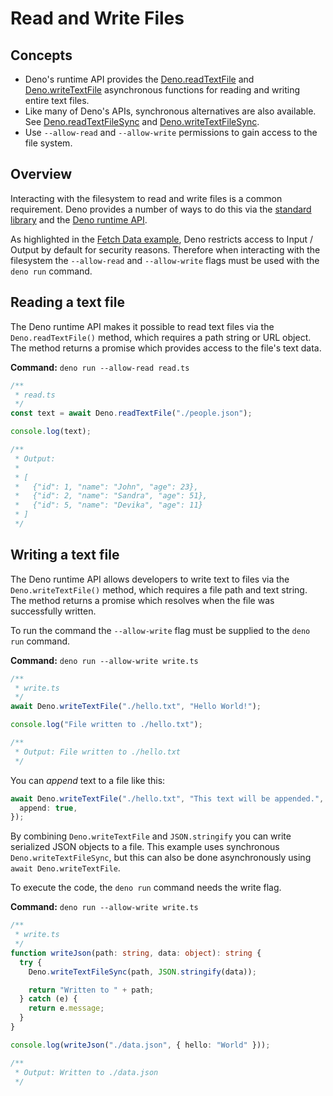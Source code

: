 # Read and Write Files

## Concepts

- Deno's runtime API provides the
  [Deno.readTextFile](https://deno.land/api?s=Deno.readTextFile) and
  [Deno.writeTextFile](https://deno.land/api?s=Deno.writeTextFile) asynchronous
  functions for reading and writing entire text files.
- Like many of Deno's APIs, synchronous alternatives are also available. See
  [Deno.readTextFileSync](https://deno.land/api?s=Deno.readTextFileSync) and
  [Deno.writeTextFileSync](https://deno.land/api?s=Deno.writeTextFileSync).
- Use `--allow-read` and `--allow-write` permissions to gain access to the file
  system.

## Overview

Interacting with the filesystem to read and write files is a common requirement.
Deno provides a number of ways to do this via the
[standard library](https://jsr.io/@std) and the
[Deno runtime API](https://deno.land/api).

As highlighted in the [Fetch Data example](./fetch_data.md), Deno restricts
access to Input / Output by default for security reasons. Therefore when
interacting with the filesystem the `--allow-read` and `--allow-write` flags
must be used with the `deno run` command.

## Reading a text file

The Deno runtime API makes it possible to read text files via the
`Deno.readTextFile()` method, which requires a path string or URL object. The
method returns a promise which provides access to the file's text data.

**Command:** `deno run --allow-read read.ts`

```typescript
/**
 * read.ts
 */
const text = await Deno.readTextFile("./people.json");

console.log(text);

/**
 * Output:
 *
 * [
 *   {"id": 1, "name": "John", "age": 23},
 *   {"id": 2, "name": "Sandra", "age": 51},
 *   {"id": 5, "name": "Devika", "age": 11}
 * ]
 */
```

## Writing a text file

The Deno runtime API allows developers to write text to files via the
`Deno.writeTextFile()` method, which requires a file path and text string. The
method returns a promise which resolves when the file was successfully written.

To run the command the `--allow-write` flag must be supplied to the `deno run`
command.

**Command:** `deno run --allow-write write.ts`

```typescript
/**
 * write.ts
 */
await Deno.writeTextFile("./hello.txt", "Hello World!");

console.log("File written to ./hello.txt");

/**
 * Output: File written to ./hello.txt
 */
```

You can _append_ text to a file like this:

```typescript
await Deno.writeTextFile("./hello.txt", "This text will be appended.", {
  append: true,
});
```

By combining `Deno.writeTextFile` and `JSON.stringify` you can write serialized
JSON objects to a file. This example uses synchronous `Deno.writeTextFileSync`,
but this can also be done asynchronously using `await Deno.writeTextFile`.

To execute the code, the `deno run` command needs the write flag.

**Command:** `deno run --allow-write write.ts`

```typescript
/**
 * write.ts
 */
function writeJson(path: string, data: object): string {
  try {
    Deno.writeTextFileSync(path, JSON.stringify(data));

    return "Written to " + path;
  } catch (e) {
    return e.message;
  }
}

console.log(writeJson("./data.json", { hello: "World" }));

/**
 * Output: Written to ./data.json
 */
```
